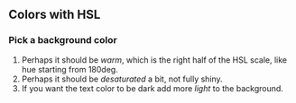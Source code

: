 ## Colors with HSL

### Pick a background color

1. Perhaps it should be *warm*, which is the right half of the HSL scale, like hue starting from 180deg.
2. Perhaps it should be *desaturated* a bit, not fully shiny.
3. If you want the text color to be dark add more *light* to the background.
